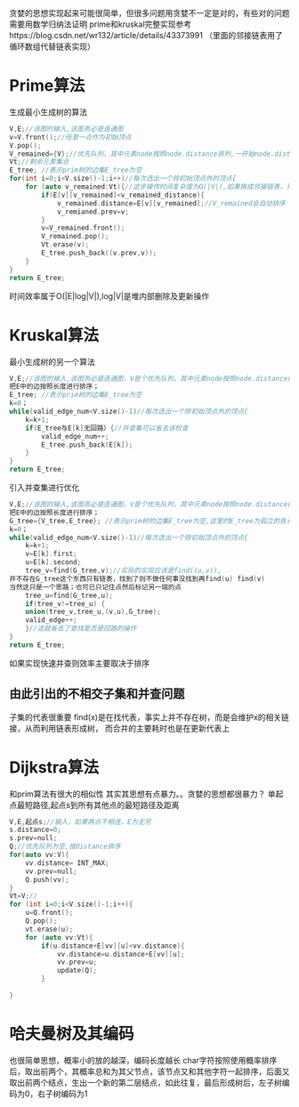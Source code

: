 贪婪的思想实现起来可能很简单，但很多问题用贪婪不一定是对的，有些对的问题需要用数学归纳法证明
prime和kruskal完整实现参考https://blog.csdn.net/wr132/article/details/43373991 （里面的邻接链表用了循环数组代替链表实现）
# Prime算法
生成最小生成树的算法
```cpp
V,E;//该图的输入,该图务必是连通图
v=V.front();//任意一点作为初始顶点
V.pop();
V_remained={V};//优先队列，其中元素node按照node.distance排列,一开始node.distance= INT_MAX,node.prev= null;
Vt;//剩余元素集合
E_tree; //表示prim树的边集E_tree为空
for(int i=0;i<V.size()-1;i++)//每次选出一个除初始顶点外的顶点{
    for (auto v_remained:Vt){//这步操作时间复杂度为O(|V|),如果换成邻接链表，只需要遍历v相关的链表的成员，更新在remain中的标记即可，时间复杂度为O(|E|))
        if(E[v][v_remained]<v_remained_distance){
            v_remained.distance=E[v][v_remained];//V_remained会自动排序
            v_remianed.prev=v;
        }
        v=V_remained.front();
        V_remained.pop();
        Vt.erase(v);
        E_tree.push_back((v.prev,v));
    }
}
return E_tree;
```
时间效率属于O(|E|log|V|),log|V|是堆内部删除及更新操作
# Kruskal算法
最小生成树的另一个算法
```cpp
V,E;//该图的输入,该图务必是连通图，V是个优先队列，其中元素node按照node.distance排列,一开始node.distance= INT_MAX,node.prev= null;
把E中的边按照长度进行排序；
E_tree; //表示prim树的边集E_tree为空
k=0；
while(valid_edge_num<V.size()-1)//每次选出一个除初始顶点外的顶点{
    k=k+1;
    if(E_tree与E[k]无回路）{//并查集可以省去该检查
        valid_edge_num++;
        E_tree.push_back(E[k]);
    }
}
return E_tree;
```
引入并查集进行优化
```cpp
V,E;//该图的输入,该图务必是连通图，V是个优先队列，其中元素node按照node.distance排列,一开始node.distance= INT_MAX,node.prev= null;
把E中的边按照长度进行排序；
G_tree={V_tree,E_tree}; //表示prim树的边集E_tree为空,这里的E_tree为孤立的各点，
k=0；
while(valid_edge_num<V.size()-1)//每次选出一个除初始顶点外的顶点{
    k=k+1;
    v=E[k].first;
    u=E[k].second;
    tree_v=find(G_tree,v);//实际的实现应该是find((u,v)),
并不存在G_tree这个东西只有链表，找到了则不做任何事没找到再find(u) find(v)
当然这只是一个思路；也可已只记住点然后标记另一端的点
    tree_u=find(G_tree,u);
    if(tree_v!=tree_u) {
    union(tree_v,tree_u,(v,u),G_tree);
    valid_edge++;
    }//这就省去了查找是否是回路的操作
}
return E_tree;
```
如果实现快速并查则效率主要取决于排序
## 由此引出的不相交子集和并查问题
子集的代表很重要 find(x)是在找代表，事实上并不存在树，而是会维护x的相关链接，从而利用链表形成树， 而合并的主要耗时也是在更新代表上
# Dijkstra算法
和prim算法有很大的相似性
其实其思想有点暴力。。贪婪的思想都很暴力？
单起点最短路径,起点s到所有其他点的最短路径及距离
```cpp
V,E,起点s;//输入，如果两点不相连，E为无穷
s.distance=0;
s.prev=null;
Q;//优先队列为空,按distance排序
for(auto vv:V){
    vv.distance= INT_MAX;
    vv.prev=null;
    Q.push(vv);
}
Vt=V;//
for (int i=0;i<V.size()-1;i++){
    u=Q.front();
    Q.pop();
    vt.erase(u);
    for (auto vv:Vt){
        if(u.distance+E[vv][u]<vv.distance){
            vv.distance=u.distance+E[vv][u];
            vv.prev=u;
            update(Q);
        }
    
}

```
# 哈夫曼树及其编码
也很简单思想，概率小的放的越深，编码长度越长
char字符按照使用概率排序后，取出前两个，其概率总和为其父节点，该节点又和其他字符一起排序，后面又取出前两个结点，生出一个新的第二层结点，如此往复，最后形成树后，左子树编码为0，右子树编码为1
